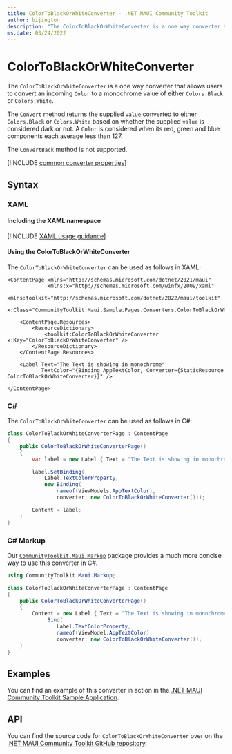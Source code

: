 ```yaml
---
title: ColorToBlackOrWhiteConverter - .NET MAUI Community Toolkit
author: bijington
description: "The ColorToBlackOrWhiteConverter is a one way converter that allows users to convert an incoming Color to a monochrome value of either Colors.Black or Colors.White."
ms.date: 03/24/2022
---
```


# ColorToBlackOrWhiteConverter

The `ColorToBlackOrWhiteConverter` is a one way converter that allows users to convert an incoming `Color` to a monochrome value of either `Colors.Black` or `Colors.White`.

The `Convert` method returns the supplied `value` converted to either `Colors.Black` or `Colors.White` based on whether the supplied `value` is considered dark or not. A `Color` is considered when its red, green and blue components each average less than 127.

The `ConvertBack` method is not supported.

[!INCLUDE [common converter properties](../includes/communitytoolkit-converter.md)]

## Syntax

### XAML

#### Including the XAML namespace

[!INCLUDE [XAML usage guidance](../includes/xaml-usage.md)]

#### Using the ColorToBlackOrWhiteConverter

The `ColorToBlackOrWhiteConverter` can be used as follows in XAML:

```xaml
<ContentPage xmlns="http://schemas.microsoft.com/dotnet/2021/maui"
             xmlns:x="http://schemas.microsoft.com/winfx/2009/xaml"
             xmlns:toolkit="http://schemas.microsoft.com/dotnet/2022/maui/toolkit"
             x:Class="CommunityToolkit.Maui.Sample.Pages.Converters.ColorToBlackOrWhiteConverterPage">

    <ContentPage.Resources>
        <ResourceDictionary>
            <toolkit:ColorToBlackOrWhiteConverter x:Key="ColorToBlackOrWhiteConverter" />
        </ResourceDictionary>
    </ContentPage.Resources>

    <Label Text="The Text is showing in monochrome"
           TextColor="{Binding AppTextColor, Converter={StaticResource ColorToBlackOrWhiteConverter}}" />

</ContentPage>
```

### C#

The `ColorToBlackOrWhiteConverter` can be used as follows in C#:

```csharp
class ColorToBlackOrWhiteConverterPage : ContentPage
{
    public ColorToBlackOrWhiteConverterPage()
    {
        var label = new Label { Text = "The Text is showing in monochrome" };

		label.SetBinding(
			Label.TextColorProperty,
			new Binding(
				nameof(ViewModels.AppTextColor),
				converter: new ColorToBlackOrWhiteConverter()));

		Content = label;
    }
}
```

### C# Markup

Our [`CommunityToolkit.Maui.Markup`](../markup/markup.md) package provides a much more concise way to use this converter in C#.

```csharp
using CommunityToolkit.Maui.Markup;

class ColorToBlackOrWhiteConverterPage : ContentPage
{
    public ColorToBlackOrWhiteConverterPage()
    {
        Content = new Label { Text = "The Text is showing in monochrome" }
            .Bind(
                Label.TextColorProperty,
                nameof(ViewModel.AppTextColor),
                converter: new ColorToBlackOrWhiteConverter());
    }
}
```

## Examples

You can find an example of this converter in action in the [.NET MAUI Community Toolkit Sample Application](https://github.com/CommunityToolkit/Maui/blob/main/samples/CommunityToolkit.Maui.Sample/Pages/Converters/ColorsConverterPage.xaml).

## API

You can find the source code for `ColorToBlackOrWhiteConverter` over on the [.NET MAUI Community Toolkit GitHub repository](https://github.com/CommunityToolkit/Maui/blob/main/src/CommunityToolkit.Maui/Converters/ColorToColorConverters.shared.cs).
